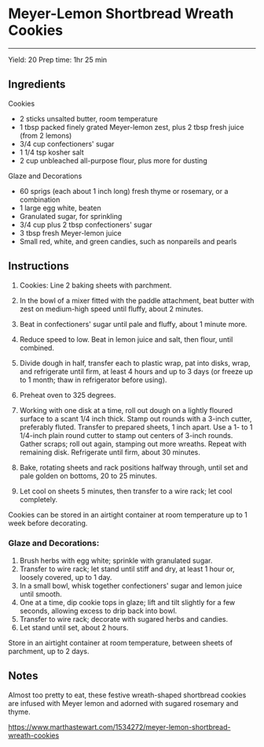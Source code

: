 # Meyer-Lemon Shortbread Wreath Cookies
---
Yield: 20
Prep time: 1hr 25 min

## Ingredients
Cookies
- 2 sticks unsalted butter, room temperature
- 1 tbsp packed finely grated Meyer-lemon zest, plus 2 tbsp fresh juice (from 2 lemons)
- 3/4 cup confectioners' sugar
- 1 1/4 tsp kosher salt
- 2 cup unbleached all-purpose flour, plus more for dusting

Glaze and Decorations
- 60 sprigs (each about 1 inch long) fresh thyme or rosemary, or a combination
- 1 large egg white, beaten
- Granulated sugar, for sprinkling
- 3/4 cup plus 2 tbsp confectioners' sugar
- 3 tbsp fresh Meyer-lemon juice
- Small red, white, and green candies, such as nonpareils and pearls

## Instructions
1. Cookies: Line 2 baking sheets with parchment.
2. In the bowl of a mixer fitted with the paddle attachment, beat butter with zest on medium-high speed until fluffy, about 2 minutes.
3. Beat in confectioners' sugar until pale and fluffy, about 1 minute more.
4. Reduce speed to low. Beat in lemon juice and salt, then flour, until combined.
5. Divide dough in half, transfer each to plastic wrap, pat into disks, wrap, and refrigerate until firm, at least 4 hours and up to 3 days (or freeze up to 1 month; thaw in refrigerator before using).

6. Preheat oven to 325 degrees.
7. Working with one disk at a time, roll out dough on a lightly floured surface to a scant 1/4 inch thick. Stamp out rounds with a 3-inch cutter, preferably fluted. Transfer to prepared sheets, 1 inch apart. Use a 1- to 1 1/4-inch plain round cutter to stamp out centers of 3-inch rounds. Gather scraps; roll out again, stamping out more wreaths. Repeat with remaining disk. Refrigerate until firm, about 30 minutes.

8. Bake, rotating sheets and rack positions halfway through, until set and pale golden on bottoms, 20 to 25 minutes.
9. Let cool on sheets 5 minutes, then transfer to a wire rack; let cool completely.

Cookies can be stored in an airtight container at room temperature up to 1 week before decorating.

### Glaze and Decorations:
1. Brush herbs with egg white; sprinkle with granulated sugar.
2. Transfer to wire rack; let stand until stiff and dry, at least 1 hour or, loosely covered, up to 1 day.
3. In a small bowl, whisk together confectioners' sugar and lemon juice until smooth.
4. One at a time, dip cookie tops in glaze; lift and tilt slightly for a few seconds, allowing excess to drip back into bowl.
5. Transfer to wire rack; decorate with sugared herbs and candies.
6. Let stand until set, about 2 hours.

Store in an airtight container at room temperature, between sheets of parchment, up to 2 days.


## Notes

Almost too pretty to eat, these festive wreath-shaped shortbread cookies are infused with Meyer lemon and adorned with sugared rosemary and thyme.

https://www.marthastewart.com/1534272/meyer-lemon-shortbread-wreath-cookies
